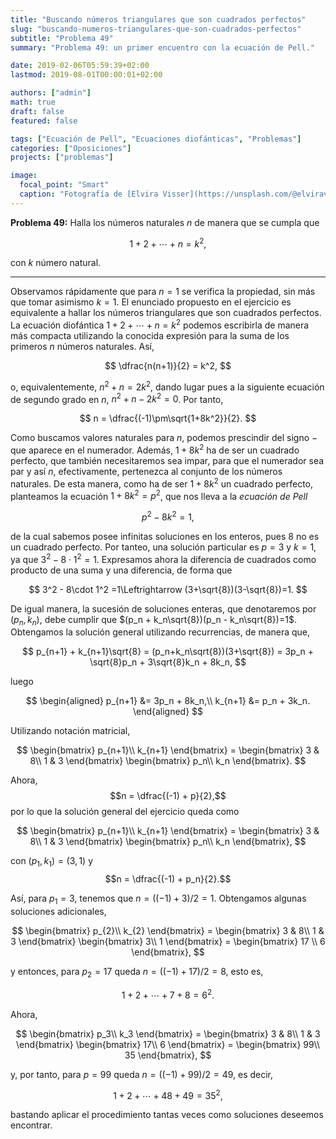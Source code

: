 ```yaml
---
title: "Buscando números triangulares que son cuadrados perfectos"
slug: "buscando-numeros-triangulares-que-son-cuadrados-perfectos"
subtitle: "Problema 49"
summary: "Problema 49: un primer encuentro con la ecuación de Pell."

date: 2019-02-06T05:59:39+02:00
lastmod: 2019-08-01T00:00:01+02:00

authors: ["admin"]
math: true
draft: false
featured: false

tags: ["Ecuación de Pell", "Ecuaciones diofánticas", "Problemas"]
categories: ["Oposiciones"]
projects: ["problemas"]

image:
  focal_point: "Smart"
  caption: "Fotografía de [Elvira Visser](https://unsplash.com/@elviravisser), disponible en [Unsplash](https://unsplash.com/photos/dZh1irvg978)."
---
```


**Problema 49:** Halla los números naturales $n$ de manera que se cumpla que 

$$
1+2+ \cdots +n = k^2,
$$ 

con $k$ número natural.

***

Observamos rápidamente que para $n = 1$ se verifica la propiedad, sin más que tomar asimismo $k = 1$. El enunciado propuesto en el ejercicio es equivalente a hallar los números triangulares que son cuadrados perfectos. La ecuación diofántica $1+2+ \cdots +n = k^2$ podemos escribirla de manera más compacta utilizando la conocida expresión para la suma de los primeros $n$ números naturales. Así,

$$
\dfrac{n(n+1)}{2} = k^2,
$$

o, equivalentemente, $n^2 +n=2k^2$, dando lugar pues a la siguiente ecuación de segundo grado en $n$, $n^2 +n-2k^2 =0$. Por tanto,

$$
n = \dfrac{(-1)\pm\sqrt{1+8k^2}}{2}.
$$

Como buscamos valores naturales para $n$, podemos prescindir del signo $-$ que aparece en el numerador. Además, $1+8k^2$ ha de ser un cuadrado perfecto, que también necesitaremos sea impar, para que el numerador sea par y así $n$, efectivamente, pertenezca al conjunto de los números naturales. De esta manera, como ha de ser $1+8k^2$ un cuadrado perfecto, planteamos la ecuación $1+8k^2 = p^2$, que nos lleva a la *ecuación de Pell* 

$$
p^2 -8k^2 =1,
$$ 

de la cual sabemos posee infinitas soluciones en los enteros, pues $8$ no es un cuadrado perfecto. Por tanteo, una solución particular es $p=3$ y $k=1$, ya que $3^2 - 8\cdot1^2=1$. Expresamos ahora la diferencia de cuadrados como producto de una suma y una diferencia, de forma que

$$
3^2 - 8\cdot 1^2 =1\Leftrightarrow (3+\sqrt{8})(3-\sqrt{8})=1.
$$

De igual manera, la sucesión de soluciones enteras, que denotaremos por $(p_n,k_n)$, debe cumplir que $(p_n + k_n\sqrt{8})(p_n - k_n\sqrt{8})=1$. Obtengamos la solución general utilizando recurrencias, de manera que,

$$
p_{n+1} + k_{n+1}\sqrt{8} = (p_n+k_n\sqrt{8})(3+\sqrt{8}) = 3p_n + \sqrt{8}p_n + 3\sqrt{8}k_n + 8k_n,
$$

luego

$$
\begin{aligned}
p_{n+1} &= 3p_n + 8k_n,\\
k_{n+1} &=  p_n + 3k_n.
\end{aligned}
$$

Utilizando notación matricial,

$$
\begin{bmatrix}
p_{n+1}\\
k_{n+1}
\end{bmatrix}
= \begin{bmatrix}
3 & 8\\
1 & 3
\end{bmatrix}
\begin{bmatrix}
p_n\\
k_n
\end{bmatrix}.
$$

Ahora, $$n = \dfrac{(-1) + p}{2},$$ por lo que la solución general del ejercicio queda como

$$
\begin{bmatrix}
p_{n+1}\\
k_{n+1}
\end{bmatrix}
= \begin{bmatrix}
3 & 8\\
1 & 3
\end{bmatrix}
\begin{bmatrix}
p_n\\
k_n
\end{bmatrix},
$$

con $(p_1,k_1) = (3,1)$ y $$n = \dfrac{(-1) + p_n}{2}.$$

Así, para $p_1 = 3$, tenemos que $n = ((-1)+3) / 2 = 1$. Obtengamos algunas soluciones adicionales,

$$
\begin{bmatrix}
p_{2}\\
k_{2}
\end{bmatrix}
= \begin{bmatrix}
3 & 8\\
1 & 3
\end{bmatrix}
\begin{bmatrix}
3\\
1
\end{bmatrix}
= \begin{bmatrix}
17 \\
6
\end{bmatrix},
$$

y entonces, para $p_2=17$ queda $n = ((-1) + 17) / 2 = 8$, esto es, 

$$
1+2+ \cdots +7+8 = 6^2.
$$ 

Ahora,

$$
\begin{bmatrix}
p_3\\
k_3
\end{bmatrix}
= \begin{bmatrix}
3 & 8\\
1 & 3
\end{bmatrix}
\begin{bmatrix}
17\\
6
\end{bmatrix}
= \begin{bmatrix}
99\\
35
\end{bmatrix},
$$

y, por tanto, para $p=99$ queda $n = ((-1) + 99)/2 = 49$, es decir, 

$$
1+2+ \cdots +48+49 = 35^2,
$$ 

bastando aplicar el procedimiento tantas veces como soluciones deseemos encontrar.
